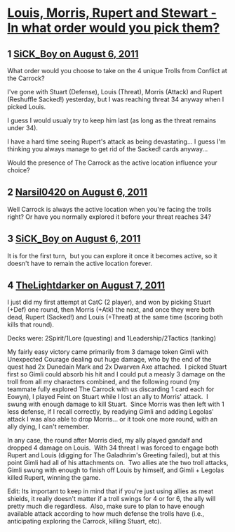 # [Louis, Morris, Rupert and Stewart - In what order would you pick them?](https://community.fantasyflightgames.com/topic/51052-louis-morris-rupert-and-stewart-in-what-order-would-you-pick-them/)

## 1 [SiCK_Boy on August 6, 2011](https://community.fantasyflightgames.com/topic/51052-louis-morris-rupert-and-stewart-in-what-order-would-you-pick-them/?do=findComment&comment=509824)

What order would you choose to take on the 4 unique Trolls from Conflict at the Carrock?

I've gone with Stuart (Defense), Louis (Threat), Morris (Attack) and Rupert (Reshuffle Sacked!) yesterday, but I was reaching threat 34 anyway when I picked Louis.

I guess I would usualy try to keep him last (as long as the threat remains under 34).

I have a hard time seeing Rupert's attack as being devastating... I guess I'm thinking you always manage to get rid of the Sacked! cards anyway...

Would the presence of The Carrock as the active location influence your choice?

## 2 [Narsil0420 on August 6, 2011](https://community.fantasyflightgames.com/topic/51052-louis-morris-rupert-and-stewart-in-what-order-would-you-pick-them/?do=findComment&comment=509981)

Well Carrock is always the active location when you're facing the trolls right? Or have you normally explored it before your threat reaches 34?

## 3 [SiCK_Boy on August 6, 2011](https://community.fantasyflightgames.com/topic/51052-louis-morris-rupert-and-stewart-in-what-order-would-you-pick-them/?do=findComment&comment=510053)

It is for the first turn,  but you can explore it once it becomes active, so it doesn't have to remain the active location forever.

## 4 [TheLightdarker on August 7, 2011](https://community.fantasyflightgames.com/topic/51052-louis-morris-rupert-and-stewart-in-what-order-would-you-pick-them/?do=findComment&comment=510194)

I just did my first attempt at CatC (2 player), and won by picking Stuart (+Def) one round, then Morris (+Atk) the next, and once they were both dead, Rupert (Sacked!) and Louis (+Threat) at the same time (scoring both kills that round).

Decks were: 2Spirit/1Lore (questing) and 1Leadership/2Tactics (tanking)

My fairly easy victory came primarily from 3 damage token Gimli with Unexpected Courage dealing out huge damage, who by the end of the quest had 2x Dunedain Mark and 2x Dwarven Axe attached.  I picked Stuart first so Gimli could absorb his hit and I could put a measly 3 damage on the troll from all my characters combined, and the following round (my teammate fully explored The Carrock with us discarding 1 card each for Eowyn), I played Feint on Stuart while I lost an ally to Morris' attack.  I swung with enough damage to kill Stuart.  Since Morris was then left with 1 less defense, if I recall correctly, by readying Gimli and adding Legolas' attack I was also able to drop Morris... or it took one more round, with an ally dying, I can't remember.

In any case, the round after Morris died, my ally played gandalf and dropped 4 damage on Louis.  With 34 threat I was forced to engage both Rupert and Louis (digging for The Galadhrim's Greeting failed), but at this point Gimli had all of his attachments on.  Two allies ate the two troll attacks, Gimli swung with enough to finish off Louis by himself, and Gimli + Legolas killed Rupert, winning the game.

Edit: Its important to keep in mind that if you're just using allies as meat shields, it really doesn't matter if a troll swings for 4 or for 6, the ally will pretty much die regardless.  Also, make sure to plan to have enough available attack according to how much defense the trolls have (i.e., anticipating exploring the Carrock, killing Stuart, etc).

